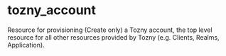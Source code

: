 # tozny_account

Resource for provisioning (Create only) a Tozny account, the top level resource for all other resources provided by Tozny (e.g. Clients, Realms, Application).


